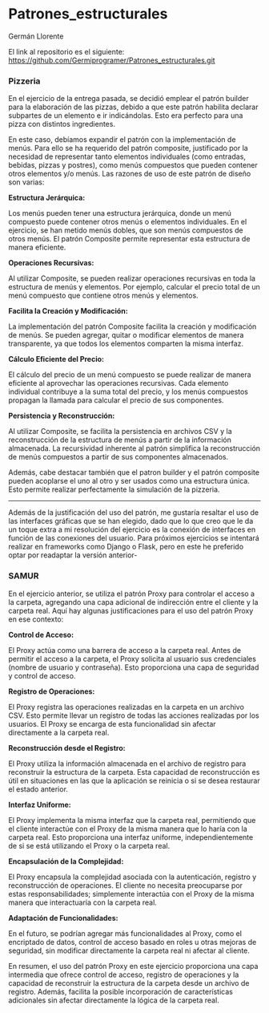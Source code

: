 # Patrones_estructurales

Germán Llorente

El link al repositorio es el siguiente: https://github.com/Germiprogramer/Patrones_estructurales.git

### Pizzeria

En el ejercicio de la entrega pasada, se decidió emplear el patrón builder para la elaboración de las pizzas, debido a que este patrón habilita declarar subpartes de un elemento e ir indicándolas. Esto era perfecto para una pizza con distintos ingredientes. 

En este caso, debíamos expandir el patrón con la implementación de menús. Para ello se ha requerido del patrón composite, justificado por la necesidad de representar tanto elementos individuales (como entradas, bebidas, pizzas y postres), como menús compuestos que pueden contener otros elementos y/o menús. Las razones de uso de este patrón de diseño son varias:

**Estructura Jerárquica:**

Los menús pueden tener una estructura jerárquica, donde un menú compuesto puede contener otros menús o elementos individuales. En el ejercicio, se han metido menús dobles, que son menús compuestos de otros menús. El patrón Composite permite representar esta estructura de manera eficiente.

**Operaciones Recursivas:**

Al utilizar Composite, se pueden realizar operaciones recursivas en toda la estructura de menús y elementos. Por ejemplo, calcular el precio total de un menú compuesto que contiene otros menús y elementos.

**Facilita la Creación y Modificación:**

La implementación del patrón Composite facilita la creación y modificación de menús. Se pueden agregar, quitar o modificar elementos de manera transparente, ya que todos los elementos comparten la misma interfaz.

**Cálculo Eficiente del Precio:**

El cálculo del precio de un menú compuesto se puede realizar de manera eficiente al aprovechar las operaciones recursivas.  Cada elemento individual contribuye a la suma total del precio, y los menús compuestos propagan la llamada para calcular el precio de sus componentes.

**Persistencia y Reconstrucción:**

Al utilizar Composite, se facilita la persistencia en archivos CSV y la reconstrucción de la estructura de menús a partir de la información almacenada. La recursividad inherente al patrón simplifica la reconstrucción de menús compuestos a partir de sus componentes almacenados.

Además, cabe destacar también que el patron builder y el patrón composite pueden acoplarse el uno al otro y ser usados como una estructura única. Esto permite realizar perfectamente la simulación de la pizzeria.

_____________________________________________________________________________________________________________________________________________________________________

Además de la justificación del uso del patrón, me gustaría resaltar el uso de las interfaces gráficas que se han elegido, dado que lo que creo que le da un toque extra a mi resolución del ejercicio es la conexión de interfaces en función de las conexiones del usuario. Para próximos ejercicios se intentará realizar en frameworks como Django o Flask, pero en este he preferido optar por readaptar la versión anterior-

### SAMUR


En el ejercicio anterior, se utiliza el patrón Proxy para controlar el acceso a la carpeta, agregando una capa adicional de indirección entre el cliente y la carpeta real. Aquí hay algunas justificaciones para el uso del patrón Proxy en ese contexto:

**Control de Acceso:**

El Proxy actúa como una barrera de acceso a la carpeta real. Antes de permitir el acceso a la carpeta, el Proxy solicita al usuario sus credenciales (nombre de usuario y contraseña). Esto proporciona una capa de seguridad y control de acceso.

**Registro de Operaciones:**

El Proxy registra las operaciones realizadas en la carpeta en un archivo CSV. Esto permite llevar un registro de todas las acciones realizadas por los usuarios. El Proxy se encarga de esta funcionalidad sin afectar directamente a la carpeta real.

**Reconstrucción desde el Registro:**

El Proxy utiliza la información almacenada en el archivo de registro para reconstruir la estructura de la carpeta. Esta capacidad de reconstrucción es útil en situaciones en las que la aplicación se reinicia o si se desea restaurar el estado anterior.

**Interfaz Uniforme:**

El Proxy implementa la misma interfaz que la carpeta real, permitiendo que el cliente interactúe con el Proxy de la misma manera que lo haría con la carpeta real. Esto proporciona una interfaz uniforme, independientemente de si se está utilizando el Proxy o la carpeta real.

**Encapsulación de la Complejidad:**

El Proxy encapsula la complejidad asociada con la autenticación, registro y reconstrucción de operaciones. El cliente no necesita preocuparse por estas responsabilidades; simplemente interactúa con el Proxy de la misma manera que interactuaría con la carpeta real.

**Adaptación de Funcionalidades:**

En el futuro, se podrían agregar más funcionalidades al Proxy, como el encriptado de datos, control de acceso basado en roles u otras mejoras de seguridad, sin modificar directamente la carpeta real ni afectar al cliente.

En resumen, el uso del patrón Proxy en este ejercicio proporciona una capa intermedia que ofrece control de acceso, registro de operaciones y la capacidad de reconstruir la estructura de la carpeta desde un archivo de registro. Además, facilita la posible incorporación de características adicionales sin afectar directamente la lógica de la carpeta real.
